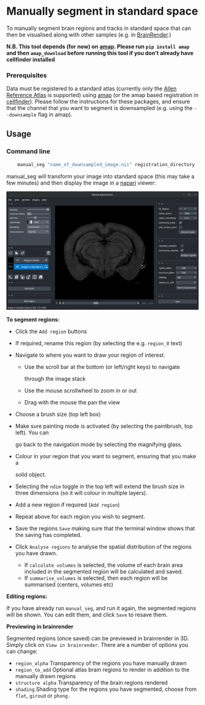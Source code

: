 # Manually segment in standard space

To manually segment brain regions and tracks in standard space that can then be visualised along with other samples \(e.g. in [BrainRender](https://github.com/BrancoLab/BrainRender).\)

**N.B. This tool depends \(for now\) on** [**amap**](https://github.com/SainsburyWellcomeCentre/amap)**. Please run `pip install amap` and then `amap_download` before running this tool if you don't already have cellfinder installed**

### Prerequisites

Data must be registered to a standard atlas \(currently only the [Allen Reference Atlas](http://mouse.brain-map.org/) is supported\) using [amap](https://github.com/SainsburyWellcomeCentre/amap-python) \(or the amap based registration in [cellfinder](https://github.com/SainsburyWellcomeCentre/cellfinder)\). Please follow the instructions for these packages, and ensure that the channel that you want to segment is downsampled \(e.g. using the `--downsample` flag in amap\).

## Usage

### Command line

```bash
    manual_seg "name_of_downsampled_image.nii" registration_directory
```

manual\_seg will transform your image into standard space \(this may take a few minutes\) and then display the image in a [napari](https://github.com/napari/napari) viewer:

![manual\_seg user interface](../../.gitbook/assets/screenshot-from-2020-06-04-18-47-00.png)

**To segment regions:**

* Click the `Add region` buttons
* If required, rename this region \(by selecting the e.g. `region_0` text\)
* Navigate to where you want to draw your region of interest.
  * Use the scroll bar at the bottom \(or left/right keys\) to navigate 

    through the image stack

  * Use the mouse scrollwheel to zoom in or out
  * Drag with the mouse the pan the view
* Choose a brush size \(top left box\)
* Make sure painting mode is activated \(by selecting the paintbrush, top left\). You can 

  go back to the navigation mode by selecting the magnifying glass.

* Colour in your region that you want to segment, ensuring that you make a 

  solid object. 

* Selecting the `ndim` toggle in the top left will extend the brush size in three dimensions \(so it will colour in multiple layers\).
* Add a new region if required \(`Add region`\)
* Repeat above for each region you wish to segment.
* Save the regions `Save` making sure that the terminal window shows that the saving has completed.
* Click `Analyse regions` to analyse the spatial distribution of the regions you have drawn. 
  * If `calculate volumes` is selected,  the volume of each brain area included in the segmented region will be calculated and saved.
  * If `summarise_volumes` is selected, then each region will be summarised \(centers, volumes etc\)

**Editing regions:**

If you have already run `manual_seg`, and run it again, the segmented regions will be shown. You can edit them, and click `Save` to resave them.

**Previewing in brainrender**

Segmented regions \(once saved\) can be previewed in brainrender in 3D. Simply click on `View in brainrender`.  There are a number of options you can change:

* `region_alpha` Transparency of the regions you have manually drawn
* `region_to_add` Optional atlas brain regions to render in addition to the manually drawn regions
* `structure alpha` Transparency of the brain regions rendered
* `shading` Shading type for the regions you have segmented, choose from `flat`, `giroud` or `phong.`

